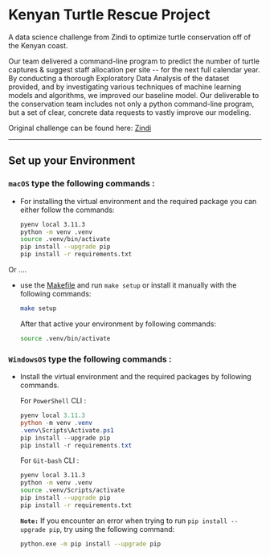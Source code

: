 # Kenyan Turtle Rescue Project

A data science challenge from Zindi to optimize turtle conservation off of the Kenyan coast. 

Our team delivered a command-line program to predict the number of turtle captures & suggest staff allocation per site -- for the next full calendar year. By conducting a thorough Exploratory Data Analysis of the dataset provided, and by investigating various techniques of machine learning models and algorithms, we improved our baseline model. Our deliverable to the conservation team includes not only a python command-line program, but a set of clear, concrete data requests to vastly improve our modeling. 

Original challenge can be found here: <a href="https://zindi.africa/competitions/sea-turtle-rescue-forecast-challenge">Zindi</a>


________________________________________________________________________
## Set up your Environment



### **`macOS`** type the following commands : 



- For installing the virtual environment and the required package you can either follow the commands:

    ```BASH
    pyenv local 3.11.3
    python -m venv .venv
    source .venv/bin/activate
    pip install --upgrade pip
    pip install -r requirements.txt
    ```
Or ....
-  use the [Makefile](Makefile) and run `make setup` or install it manually with the following commands:

     ```BASH
    make setup
    ```
    After that active your environment by following commands:
    ```BASH
    source .venv/bin/activate
    ```

### **`WindowsOS`** type the following commands :

- Install the virtual environment and the required packages by following commands.

   For `PowerShell` CLI :

    ```PowerShell
    pyenv local 3.11.3
    python -m venv .venv
    .venv\Scripts\Activate.ps1
    pip install --upgrade pip
    pip install -r requirements.txt
    ```

    For `Git-bash` CLI :
  
    ```BASH
    pyenv local 3.11.3
    python -m venv .venv
    source .venv/Scripts/activate
    pip install --upgrade pip
    pip install -r requirements.txt
    ```

    **`Note:`**
    If you encounter an error when trying to run `pip install --upgrade pip`, try using the following command:
    ```Bash
    python.exe -m pip install --upgrade pip
    ```


